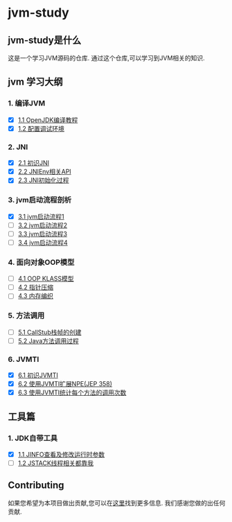 # jvm-study
## jvm-study是什么 

 这是一个学习JVM源码的仓库. 通过这个仓库,可以学习到JVM相关的知识. 
## jvm 学习大纲

### 1. 编译JVM
* [x] [1.1 OpenJDK编译教程](src/autorun/jvm/enviment/ENVIMENT_INIT.md)
* [x] [1.2 配置调试环境](src/autorun/jvm/enviment/IDE_DEBUG.md) </br>

### 2. JNI
- [x] [2.1 初识JNI](src/autorun/jvm/jni/README.md) </br>
- [x] [2.2 JNIEnv相关API](src/autorun/jvm/jni/JNIEnvAPI.md) </br>
- [x] [2.3 JNI初始化过程](src/autorun/jvm/jni/JNI_INIT.md)

### 3. jvm启动流程剖析
- [x] [3.1 jvm启动流程1](src/autorun/jvm/start/README.md) </br>
- [ ] [3.2 jvm启动流程2](src/autorun/jvm/start/README2.md) </br>
- [ ] [3.3 jvm启动流程3](src/autorun/jvm/start/README3.md) </br>
- [ ] [3.4 jvm启动流程4](src/autorun/jvm/start/README4.md) </br>

### 4. 面向对象OOP模型
- [ ] [4.1 OOP KLASS模型](src/autorun/jvm/oop/OOP.md) </br>
- [ ] [4.2 指针压缩](src/autorun/jvm/oop/Compressed_Oops.md) </br>
- [ ] [4.3 内存编织](src/autorun/jvm/oop/Memory_Weave.md) </br>

### 5. 方法调用
- [ ] [5.1 CallStub栈帧的创建](src/autorun/jvm/method/CALL_STUB.md) </br>
- [ ] [5.2 Java方法调用过程](src/autorun/jvm/method/JAVA_CALLS.md) </br>

### 6. JVMTI
- [x] [6.1 初识JVMTI](src/autorun/jvm/jvmti/README.md)
- [x] [6.2 使用JVMTI扩展NPE(JEP 358)](src/autorun/jvm/jvmti/richNPE/richNPE.cpp)
- [x] [6.3 使用JVMTI统计每个方法的调用次数](src/autorun/jvm/jvmti/methodCalledCount/methodCalledCount.cpp)
## 工具篇
### 1. JDK自带工具
- [X] [1.1 JINFO查看及修改运行时参数](src/autorun/jdk/tools/JINFO.md) </br>
- [ ] [1.2 JSTACK线程相关都靠我](src/autorun/jdk/tools/JSTACK.md) </br>

## Contributing

  如果您希望为本项目做出贡献,您可以在<a href='docs/CONTRIBUTING.md'>这里</a>找到更多信息. 我们感谢您做的出任何贡献.

